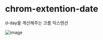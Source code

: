 # chrom-extention-date
d-day를 계산해주는 크롬 익스텐션

![image](https://user-images.githubusercontent.com/40741363/133264175-6b67867b-18b9-40e3-ad65-1c06fbbfa150.png)
